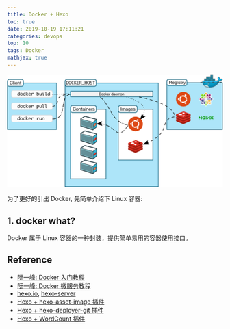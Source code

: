```yaml
---
title: Docker + Hexo
toc: true
date: 2019-10-19 17:11:21
categories: devops
top: 10
tags: Docker   
mathjax: true
---
```


<img src="/images/devops/docker-3.1.svg" width="550" alt="Docker" />

<!-- more -->

为了更好的引出 Docker, 先简单介绍下 Linux 容器:

## 1. docker what?

Docker 属于 Linux 容器的一种封装，提供简单易用的容器使用接口。

## Reference

- [阮一峰: Docker 入门教程][1]
- [阮一峰: Docker 微服务教程][2]
- [hexo.io][3], [hexo-server][4]
- [Hexo + hexo-asset-image 插件][5]
- [Hexo + hexo-deployer-git 插件][6]
- [Hexo + WordCount 插件][7]


[1]: http://www.ruanyifeng.com/blog/2018/02/docker-tutorial.html
[2]: http://www.ruanyifeng.com/blog/2018/02/docker-wordpress-tutorial.html
[3]: https://hexo.io/
[4]: https://hexo.io/zh-tw/docs/server.html
[5]: http://www.itomtan.com/2017/09/29/the-problem-when-use-post-asset-folder/
[6]: https://zhiho.github.io/2015/09/26/start-hexo1/
[7]: https://chad-it.github.io/2018/07/01/Hexo集成WordCount插件/
